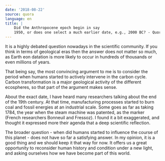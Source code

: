```yaml
---
date: '2018-08-22'
source: quora
language: en
title: |
    Did the Anthropocene epoch begin in say
    1950, or does one select a much earlier date, e.g., 2000 BC? - Quora
---
```


It is a highly debated question nowadays in the scientific community. If
you think in terms of geological eras then the answer does not matter so
much, as Earth eon datation is more likely to occur in hundreds of
thousands or even millions of years.

That being say, the most convincing argument to me is to consider the
period when humans started to actively intervene in the carbon cycle.
Carbon transformation is a major geological activity of the different
ecospheres, so that part of the argument makes sense.

About the exact date, I have heard many researchers talking about the
end of the 19th century. At that time, manufacturing processes started
to burn coal and fossil energies at an industrial scale. Some goes as
far as taking 1784, the year when the steam machine was patented, as the
marker (French researchers Bonneuil and Fressoz). I found it a bit
exaggerated, and thought it expressed more their agenda that a deep
scientific reflection.

The broader question - when did humans started to influence the course
of this planet - does not have so far a satisfying answer. In my
opinion, it is a good thing and we should keep it that way for now. It
offers us a great opportunity to reconsider human history and condition
under a new light, and asking ourselves how we have become part of this
world.
